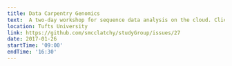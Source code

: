 ```yaml
---
title: Data Carpentry Genomics
text:  A two-day workshop for sequence data analysis on the cloud. Click link above for software requirements. Beginners welcome.
location: Tufts University
link: https://github.com/smcclatchy/studyGroup/issues/27
date: 2017-01-26
startTime: '09:00'
endTime: '16:30'
---
```

